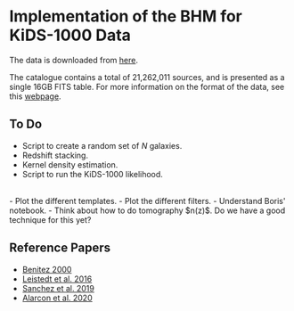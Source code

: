# Implementation of the BHM for KiDS-1000 Data

The data is downloaded from [here](https://kids.strw.leidenuniv.nl/DR4/data_files/KiDS_DR4.1_ugriZYJHKs_SOM_gold_WL_cat.fits).

The catalogue contains a total of 21,262,011 sources, and is presented as a
single 16GB FITS table. For more information on the format of the data, see this [webpage](https://kids.strw.leidenuniv.nl/DR4/KiDS-1000_shearcatalogue.php).

## To Do
- Script to create a random set of $N$ galaxies.
- Redshift stacking.
- Kernel density estimation.
- Script to run the KiDS-1000 likelihood.
<br/>
- Plot the different templates.
- Plot the different filters.
- Understand Boris' notebook.
- Think about how to do tomography $n(z)$. Do we have a good technique for this yet?

## Reference Papers
- [Benitez 2000](https://iopscience.iop.org/article/10.1086/308947)
- [Leistedt et al. 2016
  ](https://academic.oup.com/mnras/article/460/4/4258/2609193?login=false)
- [Sanchez et al. 2019](https://academic.oup.com/mnras/article/483/2/2801/5218506)
- [Alarcon et al. 2020](https://academic.oup.com/mnras/article/498/2/2614/5893329)